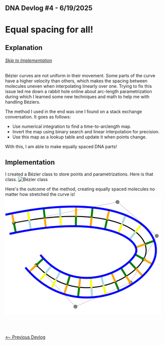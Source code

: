 ## DNA Devlog #4 - 6/19/2025
# Equal spacing for all!

## Explanation
###### [Skip to Implementation](#implementation)

Bézier curves are not uniform in their movement. Some parts of the curve have a higher velocity than others, which makes the spacing between molecules uneven when interpolating linearly over one. Trying to fix this issue led me down a rabbit hole online about arc-length parametrization during which I learned some new techniques and math to help me with handling Béziers.

The method I used in the end was one I found on a stack exchange conversation. It goes as follows:

- Use numerical integration to find a time-to-arclength map.
- Invert the map using binary search and linear interpolation for precision.
- Use this map as a lookup table and update it when points change.

With this, I am able to make equally spaced DNA parts!

## Implementation

I created a Bézier class to store points and parametrizations. Here is that class.
![Bézier class](../devlog_media/DNA_devlog_5_bézier_class.png)

Here's the outcome of the method, creating equally spaced molecules no matter how stretched the curve is!
![Equally Spaced Molecules](../devlog_media/DNA_devlog_5_equal_space.png)

<br>
<br>

[<-- Previous Devlog](DNA_DEVLOG_4.md)